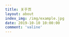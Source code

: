 ```yaml
---
title: 关于页
layout: about
index_img: /img/example.jpg
date: 2019-10-10 10:00:00
comment: 'valine'
---
```


